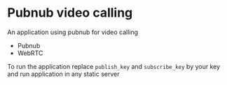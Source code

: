 
# Pubnub video calling

An application using pubnub for video calling

 - Pubnub
 - WebRTC
 
To run the application replace `publish_key` and `subscribe_key` by your key and run application in any static server